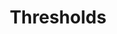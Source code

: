 ---
layout: product-page
title: Thresholds
description: Thresholds description
hero-image: http://placehold.it/640x360
hero-title: Our Work is Tops
hero-subtitle: She was dressed in green silk gauze and wore upon her flowing green locks a crown of jewels.  Growing from her shoulders were wings, gorgeous in color and so light that they fluttered if the slightest breath of air reached them.
description-image: http://placehold.it/640x360
category: thresholds, cultured marble
main-menu: true
materials:
number: 7
---